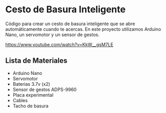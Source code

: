# Cesto de Basura Inteligente

Código para crear un cesto de basura inteligente que se abre automáticamente cuando te acercas. En este proyecto utilizamos Arduino Nano, un servomotor y un sensor de gestos.

https://www.youtube.com/watch?v=KkW__gsM7LE

## Lista de Materiales

- Arduino Nano
- Servomotor
- Baterias 3.7v (x2)
- Sensor de gestos ADPS-9960
- Placa experimental
- Cables
- Tacho de basura
